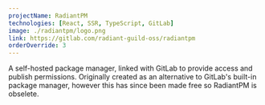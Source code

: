```yaml
---
projectName: RadiantPM
technologies: [React, SSR, TypeScript, GitLab]
image: ./radiantpm/logo.png
link: https://gitlab.com/radiant-guild-oss/radiantpm
orderOverride: 3
---
```


A self-hosted package manager, linked with GitLab to provide access and publish permissions.
Originally created as an alternative to GitLab's built-in package manager, however this has
since been made free so RadiantPM is obselete.
